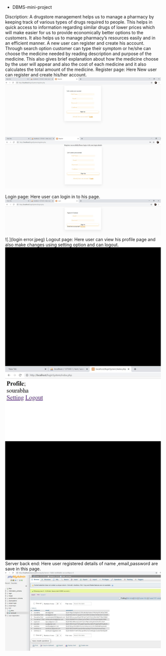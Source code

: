 * DBMS-mini-project

Discription:
  A drugstore management helps us to manage a pharmacy by keeping track of various types of drugs required to people. This helps in quick access to information regarding similar drugs of lower prices which will make easier for us to provide economically better options to the customers. It also helps us to manage pharmacy’s resources easily and in an efficient manner.
  A new user can register and create his account. Through search option customer can type their symptom or he/she can choose the medicine needed by reading description and purpose of the medicine. This  also gives brief explanation about how the medicine choose by the user  will appear and also the cost of each medicine and it also calculates the total amount of the medicine. 
  Register page:
               Here New user can  register and create his/her account.
                ![.](signup.jpeg)
                ![.](register.jpeg)
                
 Login page:
              Here user can login in to his page.
              ![.](signin.jpeg)
              ![.](login error.jpeg)
 Logout page:
               Here user can view his profile page and  also make changes using setting option and can logout.
               ![.](logout.jpeg)
  Server back end:
                Here user registered details of name ,email,password are save in this page.
                ![](backend.jpeg)
